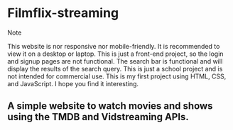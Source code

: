 # Filmflix-streaming
> [!NOTE]
> This website is nor responsive nor mobile-friendly. It is recommended to view it on a desktop or laptop.
This is just a front-end project, so the login and signup pages are not functional.
The search bar is functional and will display the results of the search query.
This is just a school project and is not intended for commercial use.
This is my first project using HTML, CSS, and JavaScript. I hope you find it interesting.
## A simple website to watch movies and shows using the TMDB and Vidstreaming APIs.
